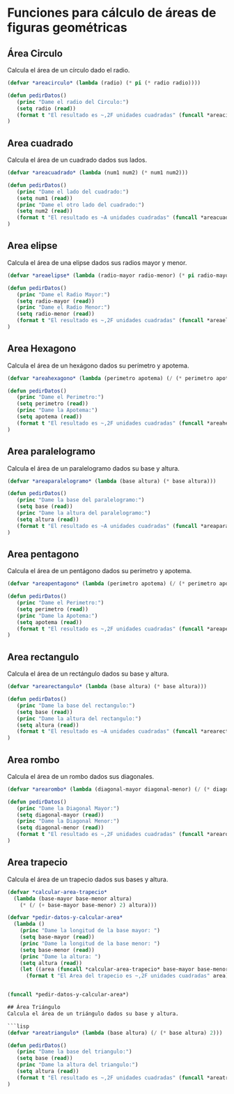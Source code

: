 # Funciones para cálculo de áreas de figuras geométricas

## Área Circulo
Calcula el área de un círculo dado el radio.

```lisp
(defvar *areacirculo* (lambda (radio) (* pi (* radio radio))))

(defun pedirDatos()
   (princ "Dame el radio del Circulo:")
   (setq radio (read))
   (format t "El resultado es ~,2F unidades cuadradas" (funcall *areacirculo* radio))
)
``` 

## Area cuadrado
Calcula el área de un cuadrado dados sus lados.

```lisp
(defvar *areacuadrado* (lambda (num1 num2) (* num1 num2)))

(defun pedirDatos()
   (princ "Dame el lado del cuadrado:")
   (setq num1 (read))
   (princ "Dame el otro lado del cuadrado:")
   (setq num2 (read))
   (format t "El resultado es ~A unidades cuadradas" (funcall *areacuadrado* num1 num2))
)

```

## Area elipse
Calcula el área de una elipse dados sus radios mayor y menor.

```lisp
(defvar *areaelipse* (lambda (radio-mayor radio-menor) (* pi radio-mayor radio-menor)))

(defun pedirDatos()
   (princ "Dame el Radio Mayor:")
   (setq radio-mayor (read))
   (princ "Dame el Radio Menor:")
   (setq radio-menor (read))
   (format t "El resultado es ~,2F unidades cuadradas" (funcall *areaelipse* radio-mayor radio-menor))
)
``` 

## Area Hexagono
Calcula el área de un hexágono dados su perímetro y apotema.

```lisp
(defvar *areahexagono* (lambda (perimetro apotema) (/ (* perimetro apotema) 2)))

(defun pedirDatos()
   (princ "Dame el Perimetro:")
   (setq perimetro (read))
   (princ "Dame la Apotema:")
   (setq apotema (read))
   (format t "El resultado es ~,2F unidades cuadradas" (funcall *areahexagono* perimetro apotema))
)
```

## Area paralelogramo
Calcula el área de un paralelogramo dados su base y altura.

```lisp
(defvar *areaparalelogramo* (lambda (base altura) (* base altura)))

(defun pedirDatos()
   (princ "Dame la base del paralelogramo:")
   (setq base (read))
   (princ "Dame la altura del paralelogramo:")
   (setq altura (read))
   (format t "El resultado es ~A unidades cuadradas" (funcall *areaparalelogramo* base altura))
)
```

## Area pentagono
Calcula el área de un pentágono dados su perímetro y apotema.

```lisp
(defvar *areapentagono* (lambda (perimetro apotema) (/ (* perimetro apotema) 2)))

(defun pedirDatos()
   (princ "Dame el Perimetro:")
   (setq perimetro (read))
   (princ "Dame la Apotema:")
   (setq apotema (read))
   (format t "El resultado es ~,2F unidades cuadradas" (funcall *areapentagono* perimetro apotema))
)
```

## Area rectangulo
Calcula el área de un rectángulo dados su base y altura.

```lisp
(defvar *arearectangulo* (lambda (base altura) (* base altura)))

(defun pedirDatos()
   (princ "Dame la base del rectangulo:")
   (setq base (read))
   (princ "Dame la altura del rectangulo:")
   (setq altura (read))
   (format t "El resultado es ~A unidades cuadradas" (funcall *arearectangulo* base altura))
)
```

## Area rombo
Calcula el área de un rombo dados sus diagonales.

```lisp
(defvar *arearombo* (lambda (diagonal-mayor diagonal-menor) (/ (* diagonal-mayor diagonal-menor) 2)))

(defun pedirDatos()
   (princ "Dame la Diagonal Mayor:")
   (setq diagonal-mayor (read))
   (princ "Dame la Diagonal Menor:")
   (setq diagonal-menor (read))
   (format t "El resultado es ~,2F unidades cuadradas" (funcall *arearombo* diagonal-mayor diagonal-menor))
)

```


## Area trapecio
Calcula el área de un trapecio dados sus bases y altura.

```lisp
(defvar *calcular-area-trapecio*
  (lambda (base-mayor base-menor altura)
    (* (/ (+ base-mayor base-menor) 2) altura)))

(defvar *pedir-datos-y-calcular-area*
  (lambda ()
    (princ "Dame la longitud de la base mayor: ")
    (setq base-mayor (read))
    (princ "Dame la longitud de la base menor: ")
    (setq base-menor (read))
    (princ "Dame la altura: ")
    (setq altura (read))
    (let ((area (funcall *calcular-area-trapecio* base-mayor base-menor altura)))
      (format t "El Area del trapecio es ~,2F unidades cuadradas" area))))


(funcall *pedir-datos-y-calcular-area*)  

## Área Triángulo
Calcula el área de un triángulo dados su base y altura.

```lisp
(defvar *areatriangulo* (lambda (base altura) (/ (* base altura) 2)))

(defun pedirDatos()
   (princ "Dame la base del triangulo:")
   (setq base (read))
   (princ "Dame la altura del triangulo:")
   (setq altura (read))
   (format t "El resultado es ~,2F unidades cuadradas" (funcall *areatriangulo* base altura))
)

```



